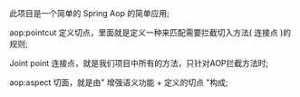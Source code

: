 此项目是一个简单的 Spring Aop 的简单应用;


aop:pointcut   定义切点，里面就是定义一种来匹配需要拦截切入方法( 连接点 )的规则;

Joint point    连接点，就是我们项目中所有的方法，只针对AOP拦截方法时;

aop:aspect     切面，就是由" 增强语义功能 + 定义的切点 "构成;
